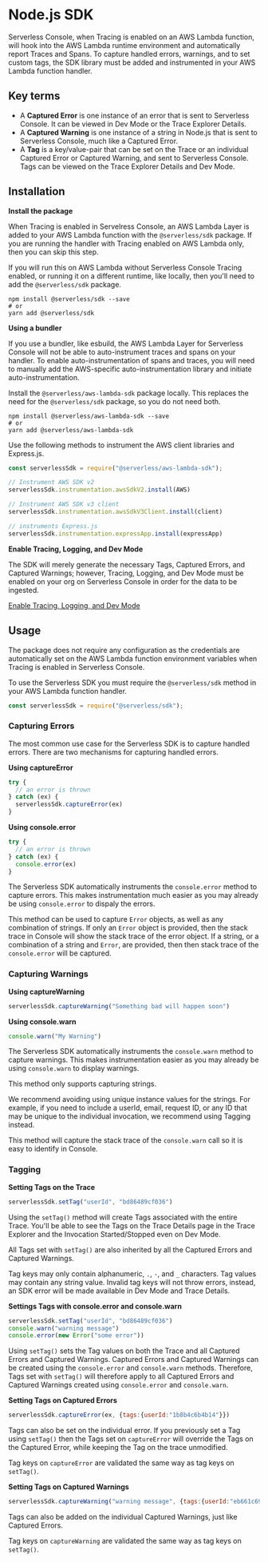 <!--
title: Node.js SDK
menuText: Node.js SDK
description: 
menuOrder: 4
-->

# Node.js SDK

Serverless Console, when Tracing is enabled on an AWS Lambda function, will hook
into the AWS Lambda runtime environment and automatically report Traces and
Spans. To capture handled errors, warnings, and to set custom tags, the SDK
library must be added and instrumented in your AWS Lambda function handler.

## Key terms

- A **Captured Error** is one instance of an error that is sent to Serverless
Console. It can be viewed in Dev Mode or the Trace Explorer Details.
- A **Captured Warning** is one instance of a string in Node.js that is sent to
Serverless Console, much like a Captured Error.
- A **Tag** is a key/value-pair that can be set on the Trace or an individual
Captured Error or Captured Warning, and sent to Serverless Console. Tags can be
viewed on the Trace Explorer Details and Dev Mode.

## Installation

**Install the package**

When Tracing is enabled in Servelress Console, an  AWS Lambda Layer is added to
your AWS Lambda function with the `@serverless/sdk` package. If you are running
the handler with Tracing enabled on AWS Lambda only, then you can skip this
step.

If you will run this on AWS Lambda without Serverless Console Tracing enabled,
or running it on a different runtime, like locally, then you'll need to add the
`@serverless/sdk` package.

```
npm install @serverless/sdk --save
# or
yarn add @serverless/sdk
```

**Using a bundler**

If you use a bundler, like esbuild, the AWS Lambda Layer for Serverless Console
will not be able to auto-instrument traces and spans on your handler. To enable
auto-instrumentation of spans and traces, you will need to manually add the
AWS-specific auto-instrumentation library and initiate auto-instrumentation.

Install the `@serverless/aws-lambda-sdk` package locally. This replaces
the need for the `@serverless/sdk` package, so you do not need both.

```
npm install @serverless/aws-lambda-sdk --save
# or
yarn add @serverless/aws-lambda-sdk
```

Use the following methods to instrument the AWS client libraries and Express.js.

```javascript
const serverlessSdk = require("@serverless/aws-lambda-sdk");

// Instrument AWS SDK v2
serverlessSdk.instrumentation.awsSdkV2.install(AWS)

// Instrument AWS SDK v3 client
serverlessSdk.instrumentation.awsSdkV3Client.install(client)

// instruments Express.js
serverlessSdk.instrumentation.expressApp.install(expressApp)
```

**Enable Tracing, Logging, and Dev Mode**

The SDK will merely generate the necessary Tags, Captured Errors, and Captured
Warnings; however, Tracing, Logging, and Dev Mode must be enabled on your org on
Serverless Console in order for the data to be ingested.

[Enable Tracing, Logging, and Dev Mode](/console/docs/integrations/enable-monitoring-features)

## Usage

The package does not require any configuration as the credentials are
automatically set on the AWS Lambda function environment variables when Tracing
is enabled in Serverless Console.

To use the Serverless SDK you must require the `@serverless/sdk` method in your
AWS Lambda function handler.

```javascript
const serverlessSdk = require("@serverless/sdk");
```

### Capturing Errors

The most common use case for the Serverless SDK is to capture handled errors.
There are two mechanisms for capturing handled errors.

**Using captureError**

```javascript
try {
  // an error is thrown
} catch (ex) {
  serverlessSdk.captureError(ex)
}
```

**Using console.error**

```javascript
try {
  // an error is thrown
} catch (ex) {
  console.error(ex)
}
```

The Serverless SDK automatically instruments the `console.error` method to
capture errors. This makes instrumentation much easier as you may already be
using `console.error` to dispaly the errors.

This method can be used to capture `Error` objects, as well as any combination
of strings. If only an `Error` object is provided, then the stack trace in
Console will show the stack trace of the error object. If a string, or a
combination of a string and `Error`, are provided, then then stack trace of the
`console.error` will be captured.

### Capturing Warnings

**Using captureWarning**

```javascript
serverlessSdk.captureWarning("Something bad will happen soon")
```

**Using console.warn**

```javascript
console.warn("My Warning")
```

The Serverless SDK automatically instruments the `console.warn` method to
capture warnings. This makes instrumentation easier as you may already be using
`console.warn` to display warnings.

This method only supports capturing strings.

We recommend avoiding using unique instance values for the strings. For example,
if you need to include a userId, email, request ID, or any ID that may be unique
to the individual invocation, we recommend using Tagging instead.

This method will capture the stack trace of the `console.warn` call so it
is easy to identify in Console.

### Tagging

**Setting Tags on the Trace**

```javascript
serverlessSdk.setTag("userId", "bd86489cf036")
```

Using the `setTag()` method will create Tags associated with the entire Trace.
You'll be able to see the Tags on the Trace Details page in the Trace Explorer
and the Invocation Started/Stopped even on Dev Mode.

All Tags set with `setTag()` are also inherited by all the Captured Errors and
Captured Warnings. 

Tag keys may only contain alphanumeric, `.`, `-`, and `_` characters. Tag values
may contain any string value. Invalid tag keys will not throw errors, instead,
an SDK error will be made available in Dev Mode and Trace Details.

**Settings Tags with console.error and console.warn**

```javascript
serverlessSdk.setTag("userId", "bd86489cf036")
console.warn("warning message")
console.error(new Error("some error"))
```

Using `setTag()` sets the Tag values on both the Trace and all Captured Errors
and Captured Warnings. Captured Errors and Captured Warnings can be created
using the `console.error` and `console.warn` methods. Therefore, Tags set with
`setTag()` will therefore apply to all Captured Errors and Captured Warnings
created using `console.error` and `console.warn`.

**Setting Tags on Captured Errors**

```javascript
serverlessSdk.captureError(ex, {tags:{userId:"1b8b4c6b4b14"}})
```

Tags can also be set on the individual error. If you previously set a Tag using
`setTag()` then the Tags set on `captureError` will override the Tags on the
Captured Error, while keeping the Tag on the trace unmodified.

Tag keys on `captureError` are validated the same way as tag keys on `setTag()`.


**Setting Tags on Captured Warnings**

```javascript
serverlessSdk.captureWarning("warning message", {tags:{userId:"eb661c69405c"}})
```

Tags can also be added on the individual Captured Warnings, just like Captured
Errors.

Tag keys on `captureWarning` are validated the same way as tag keys on
`setTag()`.